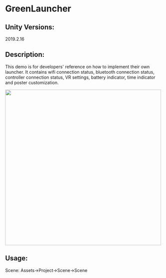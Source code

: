 # GreenLauncher

## Unity Versions:

2019.2.16

## Description:

This demo is for developers' reference on how to implement their own launcher. It contains wifi connection status, bluetooth connection status, controller connection status, VR settings, battery indicator, time indicator and poster customization.

<a> <img src="https://github.com/picoxr/GreenLauncher/blob/master/picture.png" width="500"/> </a>

## Usage:

Scene: Assets->Project->Scene->Scene
